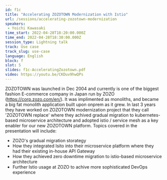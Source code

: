 ```yaml
---
id: f1c
title: "Accelerating ZOZOTOWN Modernization with Istio"
url: /sessions/accelerating-zozotown-modernization
speakers:
 - Yoichi Kawasaki
time_start: 2022-04-28T18:20:00.000Z
time_end: 2022-04-28T18:30:00.000Z
session_type: Lightning talk
track: Use case
track_slug: use-case
language: English
block: f
slot: 5
slides: f1c-AcceleratingZozotown.pdf
video: https://youtu.be/CKDuv9hwQPs
---
```


ZOZOTOWN was launched in Dec 2004 and currently is one of the biggest fashion E-commerce company in Japan run by ZOZO (https://corp.zozo.com/en/). It was implimented as monoliths, and became a big fat monolith application built upon onprem as it grew. In last 3 years they have worked on ZOZOTOWN modernization project that they call 'ZOZOTOWN replace' where they achived gradual migration to kubernetes-based microservice architecture and adopted istio / service mesh as a key enabler for our new ZOZOTOWN platform. Topics covered in the presentation will include:
 
 - ZOZO's gradual migration storategy
 - How they integrated Isito into their microservice platform where they had their existing in-house API Gateway
 - How they achieved zero downtime migration to istio-based microservice architecture
 - Further Istio usage at ZOZO to achive more sophisticated DevOps experience